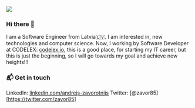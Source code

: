 <img src="./myimage.jpg">

### Hi there 👋

I am a Software Engineer from Latvia🇱🇻.  I am interested in, new technologies and computer science. 
Now, I working by Software Developer at CODELEX: [codelex.io][1], this is a good place, for starting my IT career, but this is just the beginning, so I will go towards my goal and achieve new heights!!!

### 📬 Get in touch

LinkedIn: [linkedin.com/andrejs-zavorotnijs][2]
Twitter: [@zavor85][https://twitter.com/zavor85]

<!--
**zavor85/zavor85** is a ✨ _special_ ✨ repository because its `README.md` (this file) appears on your GitHub profile.

Here are some ideas to get you started:

- 🔭 I’m currently working on ...
- 🌱 I’m currently learning ...
- 👯 I’m looking to collaborate on ...
- 🤔 I’m looking for help with ...
- 💬 Ask me about ...
- 📫 How to reach me: ...
- 😄 Pronouns: ...
- ⚡ Fun fact: ...
-->

[1]: https://www.codelex.io/
[2]: https://www.linkedin.com/in/andrejs-zavorotnijs-7202742a/
[3]: https://twitter.com/zavor85
